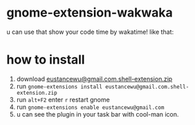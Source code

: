 # gnome-extension-wakwaka

u can use that show your code time by wakatime! like that:
[](!https://github.com/eust-w/gnome-extension-wakwaka/blob/main/sample/a1.png)
[](!https://github.com/eust-w/gnome-extension-wakwaka/blob/main/sample/a2.png)
[](!https://github.com/eust-w/gnome-extension-wakwaka/blob/main/sample/a3.png)
# how to install

1. download [eustancewu@gmail.com.shell-extension.zip](https://github.com/eust-w/gnome-extension-wakwaka/blob/main/pack/eustancewu@gmail.com.shell-extension.zip)
2. run `gnome-extensions install eustancewu@gmail.com.shell-extension.zip`
3. run `alt+F2` enter `r` restart gnome
4. run `gnome-extensions enable eustancewu@gmail.com`
5. u can see the plugin in your task bar with cool-man icon.